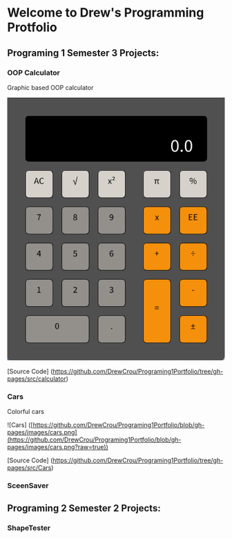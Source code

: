 # Welcome to Drew's Programming Protfolio

## Programing 1 Semester 3 Projects:

### OOP Calculator
Graphic based OOP calculator

![Running Calculator](https://github.com/DrewCrou/Programing1Portfolio/blob/gh-pages/images/calc.png?raw=true)

[Source Code] (https://github.com/DrewCrou/Programing1Portfolio/tree/gh-pages/src/calculator)

### Cars
Colorful cars

![Cars] ([https://github.com/DrewCrou/Programing1Portfolio/blob/gh-pages/images/cars.png](https://github.com/DrewCrou/Programing1Portfolio/blob/gh-pages/images/cars.png?raw=true))

[Source Code] (https://github.com/DrewCrou/Programing1Portfolio/tree/gh-pages/src/Cars)

### SceenSaver


## Programing 2 Semester 2 Projects:

### ShapeTester
